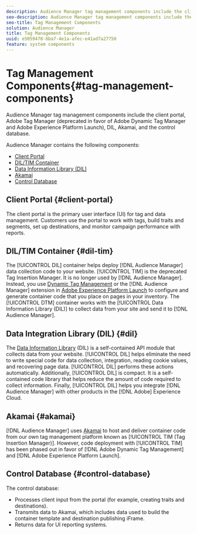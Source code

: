 ```yaml
---
description: Audience Manager tag management components include the client portal, Adobe Tag Manager (deprecated in favor of Adobe Dynamic Tag Manager and Adobe Experience Platform Launch), DIL, Akamai, and the control database.
seo-description: Audience Manager tag management components include the client portal, Adobe Tag Manager (deprecated in favor of Adobe Dynamic Tag Manager and Adobe Experience Platform Launch), DIL, Akamai, and the control database.
seo-title: Tag Management Components
solution: Audience Manager
title: Tag Management Components
uuid: e5059478-6ba7-4e1a-afec-e41ad7a27750
feature: system components
---
```


# Tag Management Components{#tag-management-components}

Audience Manager tag management components include the client portal, Adobe Tag Manager (deprecated in favor of Adobe Dynamic Tag Manager and Adobe Experience Platform Launch), DIL, Akamai, and the control database.

<!-- 

c_comptag.xml

 -->

Audience Manager contains the following components:

* [Client Portal](../../reference/system-components/components-tag-management.md#client-portal) 
* [DIL/TIM Container](../../reference/system-components/components-tag-management.md#dil-tim) 
* [Data Information Library (DIL)](../../reference/system-components/components-tag-management.md#dil) 
* [Akamai](../../reference/system-components/components-tag-management.md#akamai) 
* [Control Database](../../reference/system-components/components-tag-management.md#control-database)

## Client Portal {#client-portal}

The client portal is the primary user interface (UI) for tag and data management. Customers use the portal to work with tags, build traits and segments, set up destinations, and monitor campaign performance with reports.

## DIL/TIM Container {#dil-tim}

The [!UICONTROL DIL] container helps deploy [!DNL Audience Manager] data collection code to your website. [!UICONTROL TIM] is the deprecated Tag Insertion Manager. It is no longer used by [!DNL Audience Manager]. Instead, you use [Dynamic Tag Management](https://docs.adobe.com/content/help/en/dtm/using/dtm-home.html) or the [!DNL Audience Manager] extension in [Adobe Experience Platform Launch](https://experienceleague.adobe.com/docs/launch/using/extensions-ref/adobe-extension/audience-manager/overview.html) to configure and generate container code that you place on pages in your inventory. The [!UICONTROL DTM] container works with the [!UICONTROL Data Information Library (DIL)] to collect data from your site and send it to [!DNL Audience Manager].

## Data Integration Library (DIL) {#dil}

The [Data Information Library](../../dil/dil-overview.md) (DIL) is a self-contained API module that collects data from your website. [!UICONTROL DIL] helps eliminate the need to write special code for data collection, integration, reading cookie values, and recovering page data. [!UICONTROL DIL] performs these actions automatically. Additionally, [!UICONTROL DIL] is compact. It is a self-contained code library that helps reduce the amount of code required to collect information. Finally, [!UICONTROL DIL] helps you integrate [!DNL Audience Manager] with other products in the [!DNL Adobe] Experience Cloud.

## Akamai {#akamai}

[!DNL Audience Manager] uses [Akamai](https://www.akamai.com/us/en/about/) to host and deliver container code from our own tag management platform known as [!UICONTROL TIM (Tag Insertion Manager)]. However, code deployment with [!UICONTROL TIM] has been phased out in favor of [!DNL Adobe Dynamic Tag Management] and [!DNL Adobe Experience Platform Launch].

## Control Database {#control-database}

The control database:

* Processes client input from the portal (for example, creating traits and destinations). 
* Transmits data to Akamai, which includes data used to build the container template and destination publishing iFrame. 
* Returns data for UI reporting systems.

